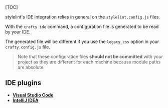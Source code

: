 [TOC]

stylelint's IDE integration relies in general on the `stylelint.config.js` files.

With the `crafty ide` command, a configuration file is generated to be read by your IDE.

The generated file will be different if you use the `legacy_css` option in your `crafty.config.js` file.

> Note that these configuration files **should not be committed** with your project as they are different for each machine because module paths are absolute.

## IDE plugins

- **[Visual Studio Code](https://marketplace.visualstudio.com/items?itemName=shinnn.stylelint)**
- **[IntelliJ IDEA](https://plugins.jetbrains.com/plugin/9276-intellij-stylelint-plugin)**
